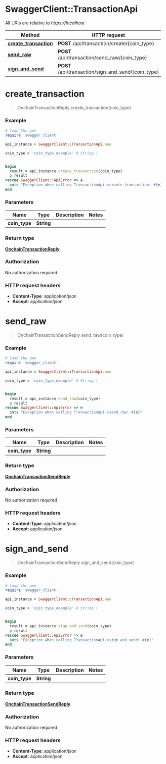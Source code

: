 # SwaggerClient::TransactionApi

All URIs are relative to *https://localhost*

Method | HTTP request | Description
------------- | ------------- | -------------
[**create_transaction**](TransactionApi.md#create_transaction) | **POST** /api/transaction/create/{coin_type} | 
[**send_raw**](TransactionApi.md#send_raw) | **POST** /api/transaction/send_raw/{coin_type} | 
[**sign_and_send**](TransactionApi.md#sign_and_send) | **POST** /api/transaction/sign_and_send/{coin_type} | 


# **create_transaction**
> OnchainTransactionReply create_transaction(coin_type)



### Example
```ruby
# load the gem
require 'swagger_client'

api_instance = SwaggerClient::TransactionApi.new

coin_type = 'coin_type_example' # String | 


begin
  result = api_instance.create_transaction(coin_type)
  p result
rescue SwaggerClient::ApiError => e
  puts "Exception when calling TransactionApi->create_transaction: #{e}"
end
```

### Parameters

Name | Type | Description  | Notes
------------- | ------------- | ------------- | -------------
 **coin_type** | **String**|  | 

### Return type

[**OnchainTransactionReply**](OnchainTransactionReply.md)

### Authorization

No authorization required

### HTTP request headers

 - **Content-Type**: application/json
 - **Accept**: application/json



# **send_raw**
> OnchainTransactionSendReply send_raw(coin_type)



### Example
```ruby
# load the gem
require 'swagger_client'

api_instance = SwaggerClient::TransactionApi.new

coin_type = 'coin_type_example' # String | 


begin
  result = api_instance.send_raw(coin_type)
  p result
rescue SwaggerClient::ApiError => e
  puts "Exception when calling TransactionApi->send_raw: #{e}"
end
```

### Parameters

Name | Type | Description  | Notes
------------- | ------------- | ------------- | -------------
 **coin_type** | **String**|  | 

### Return type

[**OnchainTransactionSendReply**](OnchainTransactionSendReply.md)

### Authorization

No authorization required

### HTTP request headers

 - **Content-Type**: application/json
 - **Accept**: application/json



# **sign_and_send**
> OnchainTransactionSendReply sign_and_send(coin_type)



### Example
```ruby
# load the gem
require 'swagger_client'

api_instance = SwaggerClient::TransactionApi.new

coin_type = 'coin_type_example' # String | 


begin
  result = api_instance.sign_and_send(coin_type)
  p result
rescue SwaggerClient::ApiError => e
  puts "Exception when calling TransactionApi->sign_and_send: #{e}"
end
```

### Parameters

Name | Type | Description  | Notes
------------- | ------------- | ------------- | -------------
 **coin_type** | **String**|  | 

### Return type

[**OnchainTransactionSendReply**](OnchainTransactionSendReply.md)

### Authorization

No authorization required

### HTTP request headers

 - **Content-Type**: application/json
 - **Accept**: application/json



